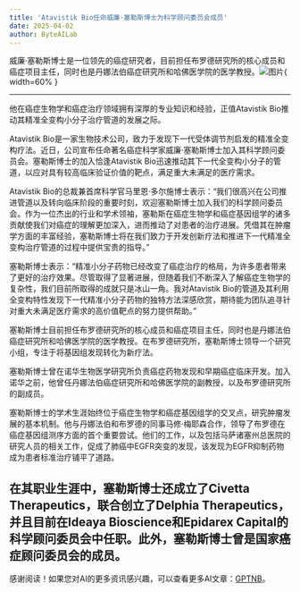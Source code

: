```yaml
---
title: 'Atavistik Bio任命威廉·塞勒斯博士为科学顾问委员会成员'
date: 2025-04-02
author: ByteAILab
---
```


威廉·塞勒斯博士是一位领先的癌症研究者，目前担任布罗德研究所的核心成员和癌症项目主任，同时也是丹娜法伯癌症研究所和哈佛医学院的医学教授。![图片](https://ai-techpark.com/wp-content/uploads/Atavistik.jpg){ width=60% }

---
他在癌症生物学和癌症治疗领域拥有深厚的专业知识和经验，正值Atavistik Bio推动其精准全变构小分子治疗管道的发展之际。

Atavistik Bio是一家生物技术公司，致力于发现下一代受体调节剂启发的精准全变构疗法。近日，公司宣布任命著名癌症科学家威廉·塞勒斯博士加入其科学顾问委员会。塞勒斯博士的加入恰逢Atavistik Bio迅速推动其下一代全变构小分子的管道，以应对具有较高临床验证价值的靶点，满足重大未满足的医疗需求。

Atavistik Bio的总裁兼首席科学官马里恩·多尔施博士表示：“我们很高兴在公司推进管道以及转向临床阶段的重要时刻，欢迎塞勒斯博士加入我们的科学顾问委员会。作为一位杰出的行业和学术领袖，塞勒斯在癌症生物学和癌症基因组学的诸多贡献使我们对癌症的理解更加深入，进而推动了对患者的治疗进展。凭借其在肿瘤学方面的丰富经验，塞勒斯博士将在我们致力于开发创新疗法和推进下一代精准全变构治疗管道的过程中提供宝贵的指导。”

塞勒斯博士表示：“精准小分子药物已经改变了癌症治疗的格局，为许多患者带来了更好的治疗效果。尽管取得了显著进展，但随着我们不断深入了解癌症生物学的复杂性，我们目前所取得的成就只是冰山一角。我对Atavistik Bio的管道及其利用全变构特性发现下一代精准小分子药物的独特方法深感欣赏，期待能为团队追寻针对重大未满足医疗需求的高价值靶点的努力提供帮助。”

塞勒斯博士目前担任布罗德研究所的核心成员和癌症项目主任，同时也是丹娜法伯癌症研究所和哈佛医学院的医学教授。在布罗德研究所，塞勒斯博士领导一个研究小组，专注于将基因组发现转化为新疗法。

塞勒斯博士曾在诺华生物医学研究所负责癌症药物发现和早期癌症临床开发。加入诺华之前，他曾任丹娜法伯癌症研究所和哈佛医学院的副教授，以及布罗德研究所的副成员。

塞勒斯博士的学术生涯始终位于癌症生物学和癌症基因组学的交叉点，研究肿瘤发展的基本机制。他与丹娜法伯和布罗德的同事马修·梅耶森合作，领导了布罗德在癌症基因组测序方面的首个重要尝试。他们的工作，以及包括马萨诸塞州总医院的研究人员的相关工作，促成了肺癌中EGFR突变的发现，该发现为EGFR抑制药物成为患者标准治疗铺平了道路。

在其职业生涯中，塞勒斯博士还成立了Civetta Therapeutics，联合创立了Delphia Therapeutics，并且目前在Ideaya Bioscience和Epidarex Capital的科学顾问委员会中任职。此外，塞勒斯博士曾是国家癌症顾问委员会的成员。
---
感谢阅读！如果您对AI的更多资讯感兴趣，可以查看更多AI文章：[GPTNB](https://gptnb.com)。